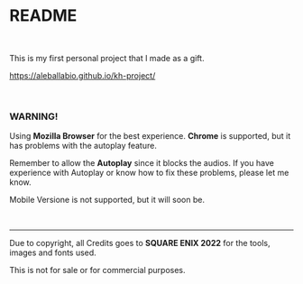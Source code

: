 # README

<br/>

This is  my first personal project that I made as a gift.

https://aleballabio.github.io/kh-project/

<br/>

<h3>WARNING!</h3>

Using <b>Mozilla Browser</b> for the best experience. <b>Chrome</b> is supported, but it has problems with the autoplay feature.

Remember to allow the <b>Autoplay</b> since it blocks the audios. If you have experience with Autoplay or know how to fix these problems,  please let me know.

Mobile Versione is not supported, but it will soon be.

<br/>

---
Due to copyright, all  Credits goes to  <b>SQUARE ENIX 2022</b> for the tools, images and fonts used.

This is not for sale or for commercial purposes.
